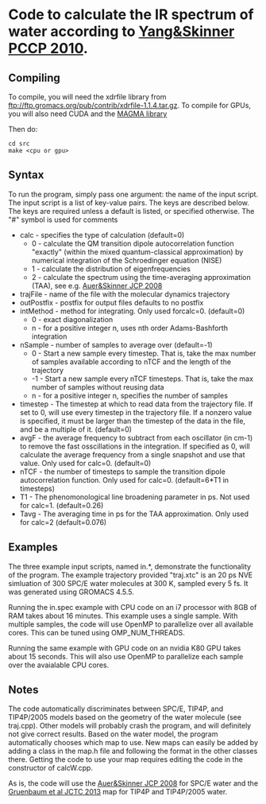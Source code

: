 # Code to calculate the IR spectrum of water according to [Yang&Skinner PCCP 2010](https://pubs.rsc.org/en/content/articlelanding/2010/CP/B918314K). 

## Compiling

To compile, you will need the xdrfile library from ftp://ftp.gromacs.org/pub/contrib/xdrfile-1.1.4.tar.gz. To compile for GPUs, you will also need CUDA and the [MAGMA library](https://icl.cs.utk.edu/magma/)

Then do:

    cd src
    make <cpu or gpu>

## Syntax

To run the program, simply pass one argument: the name of the input script.
The input script is a list of key-value pairs. The keys are described below.
The keys are required unless a default is listed, or specified otherwise.
The "#" symbol is used for comments

* calc - specifies the type of calculation (default=0)
  * 0 - calculate the QM transition dipole autocorrelation function "exactly" (within the mixed quantum-classical approximation) by numerical integration of the Schroedinger equation (NISE)
  * 1 - calculate the distribution of eigenfrequencies
  * 2 - calculate the spectrum using the time-averaging approximation (TAA), see e.g. [Auer&Skinner JCP 2008](https://aip.scitation.org/doi/10.1063/1.2925258)
* trajFile - name of the file with the molecular dynamics trajectory
* outPostfix - postfix for output files defaults to no postfix
* intMethod - method for integrating. Only used forcalc=0. (default=0)
  * 0 - exact diagonalization
  * n - for a positive integer n, uses nth order Adams-Bashforth integration
* nSample - number of samples to average over (default=-1)
  * 0 - Start a new sample every timestep. That is, take the max number of samples available according to nTCF and the length of the trajectory
  * -1 - Start a new sample every nTCF timesteps. That is, take the max number of samples without reusing data
  * n - for a positive integer n, specifies the number of samples
* timestep - The timestep at which to read data from the trajectory file. If set to 0, will use every timestep in the trajectory file. If a nonzero value is specified, it must be larger than the timestep of the data in the file, and be a multiple of it. (default=0) 
* avgF - the average frequency to subtract from each oscillator (in cm-1) to remove the fast osscillations in the integration. If specified as 0, will calculate the average frequency from a single snapshot and use that value. Only used for calc=0. (default=0)
* nTCF - the number of timesteps to sample the transition dipole autocorrelation function. Only used for calc=0. (default=6*T1 in timesteps)
* T1 - The phenomonological line broadening parameter in ps. Not used for calc=1. (default=0.26)
* Tavg - The averaging time in ps for the TAA approximation. Only used for calc=2 (default=0.076)

## Examples

The three example input scripts, named in.*, demonstrate the functionality of the program. The example trajectory provided "traj.xtc" is an 20 ps NVE simluation of 300 SPC/E water molecules at 300 K, sampled every 5 fs. It was generated using GROMACS 4.5.5.

Running the in.spec example with CPU code on an i7 processor with 8GB of RAM takes about 16 minutes. This example uses a single sample. With multiple samples, the code will use OpenMP to parallelize over all available cores. This can be tuned using OMP_NUM_THREADS.

Running the same example with GPU code on an nvidia K80 GPU takes about 15 seconds. This will also use OpenMP to parallelize each sample over the avaialable CPU cores.

## Notes

The code automatically discriminates between SPC/E, TIP4P, and TIP4P/2005 models based on the geometry of the water molecule (see traj.cpp). Other models will probably crash the program, and will definitely not give correct results. Based on the water model, the program automatically chooses which map to use. New maps can easily be added by adding a class in the map.h file and following the format in the other classes there. Getting the code to use your map requires editing the code in the constructor of calcW.cpp.

As is, the code will use the [Auer&Skinner JCP 2008](https://aip.scitation.org/doi/10.1063/1.2925258) for SPC/E water and the [Gruenbaum et al JCTC 2013](https://pubs.acs.org/doi/10.1021/ct400292q) map for TIP4P and TIP4P/2005 water.
